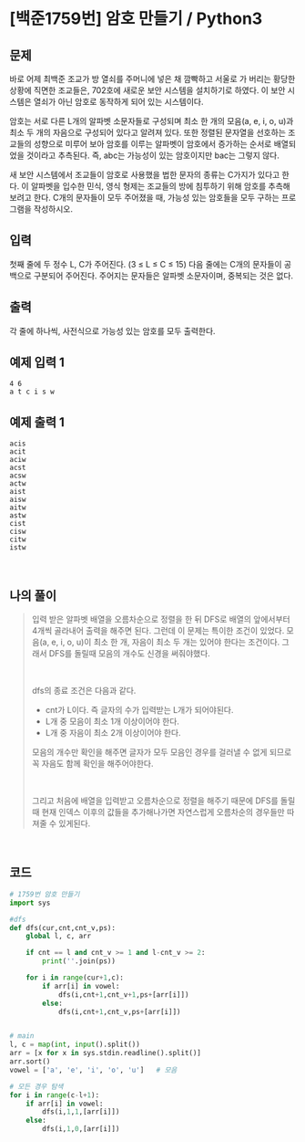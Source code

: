 # [백준1759번] 암호 만들기 / Python3

## 문제

바로 어제 최백준 조교가 방 열쇠를 주머니에 넣은 채 깜빡하고 서울로 가 버리는 황당한 상황에 직면한 조교들은, 702호에 새로운 보안 시스템을 설치하기로 하였다. 이 보안 시스템은 열쇠가 아닌 암호로 동작하게 되어 있는 시스템이다.

암호는 서로 다른 L개의 알파벳 소문자들로 구성되며 최소 한 개의 모음(a, e, i, o, u)과 최소 두 개의 자음으로 구성되어 있다고 알려져 있다. 또한 정렬된 문자열을 선호하는 조교들의 성향으로 미루어 보아 암호를 이루는 알파벳이 암호에서 증가하는 순서로 배열되었을 것이라고 추측된다. 즉, abc는 가능성이 있는 암호이지만 bac는 그렇지 않다.

새 보안 시스템에서 조교들이 암호로 사용했을 법한 문자의 종류는 C가지가 있다고 한다. 이 알파벳을 입수한 민식, 영식 형제는 조교들의 방에 침투하기 위해 암호를 추측해 보려고 한다. C개의 문자들이 모두 주어졌을 때, 가능성 있는 암호들을 모두 구하는 프로그램을 작성하시오.

## 입력

첫째 줄에 두 정수 L, C가 주어진다. (3 ≤ L ≤ C ≤ 15) 다음 줄에는 C개의 문자들이 공백으로 구분되어 주어진다. 주어지는 문자들은 알파벳 소문자이며, 중복되는 것은 없다.

## 출력

각 줄에 하나씩, 사전식으로 가능성 있는 암호를 모두 출력한다.

## 예제 입력 1

```
4 6
a t c i s w
```

## 예제 출력 1

```
acis
acit
aciw
acst
acsw
actw
aist
aisw
aitw
astw
cist
cisw
citw
istw
```

<br>

## 나의 풀이

> 입력 받은 알파벳 배열을 오름차순으로 정렬을 한 뒤 DFS로 배열의 앞에서부터 4개씩 골라내어 출력을 해주면 된다. 그런데 이 문제는 특이한 조건이 있었다. 모음(a, e, i, o, u)이 최소 한 개, 자음이 최소 두 개는 있어야 한다는 조건이다. 그래서 DFS를 돌릴때 모음의 개수도 신경을 써줘야했다.
>
> <br>
>
> dfs의 종료 조건은 다음과 같다.
>
> - cnt가 L이다. 즉 글자의 수가 입력받는 L개가 되어야된다.
> - L개 중 모음이 최소 1개 이상이어야 한다.
> - L개 중 자음이 최소 2개 이상이어야 한다. 
>
> 모음의 개수만 확인을 해주면 글자가 모두 모음인 경우를 걸러낼 수 없게 되므로 꼭 자음도 함께 확인을 해주어야한다.
>
> <br>
>
> 그리고 처음에 배열을 입력받고 오름차순으로 정렬을 해주기 때문에 DFS를 돌릴때 현재 인덱스 이후의 값들을 추가해나가면 자연스럽게 오름차순의 경우들만 따져줄 수 있게된다.

<br>

## 코드

```python
# 1759번 암호 만들기
import sys

#dfs
def dfs(cur,cnt,cnt_v,ps):
    global l, c, arr

    if cnt == l and cnt_v >= 1 and l-cnt_v >= 2:
        print(''.join(ps))

    for i in range(cur+1,c):
        if arr[i] in vowel:
            dfs(i,cnt+1,cnt_v+1,ps+[arr[i]])
        else:
            dfs(i,cnt+1,cnt_v,ps+[arr[i]])


# main
l, c = map(int, input().split())
arr = [x for x in sys.stdin.readline().split()]
arr.sort()      
vowel = ['a', 'e', 'i', 'o', 'u']   # 모음

# 모든 경우 탐색
for i in range(c-l+1):
    if arr[i] in vowel:
        dfs(i,1,1,[arr[i]])
    else:
        dfs(i,1,0,[arr[i]])
```

